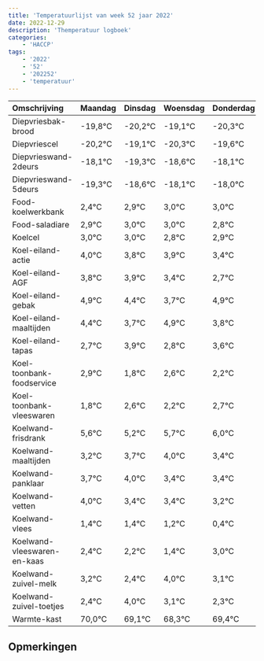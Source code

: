 ```yaml
---
title: 'Temperatuurlijst van week 52 jaar 2022'
date: 2022-12-29
description: 'Themperatuur logboek'
categories:
    - 'HACCP'
tags:
    - '2022'
    - '52'
    - '202252'
    - 'temperatuur'
---
```

|Omschrijving|Maandag|Dinsdag|Woensdag|Donderdag|Vrijdag|Zaterdag|Zondag|
|:---|:---|:---|:---|:---|:---|:---|:---|
|Diepvriesbak-brood|-19,8°C|-20,2°C|-19,1°C|-20,3°C| | | |
|Diepvriescel|-20,2°C|-19,1°C|-20,3°C|-19,6°C| | | |
|Diepvrieswand-2deurs|-18,1°C|-19,3°C|-18,6°C|-18,1°C| | | |
|Diepvrieswand-5deurs|-19,3°C|-18,6°C|-18,1°C|-18,0°C| | | |
|Food-koelwerkbank|2,4°C|2,9°C|3,0°C|3,0°C| | | |
|Food-saladiare|2,9°C|3,0°C|3,0°C|2,8°C| | | |
|Koelcel|3,0°C|3,0°C|2,8°C|2,9°C| | | |
|Koel-eiland-actie|4,0°C|3,8°C|3,9°C|3,4°C| | | |
|Koel-eiland-AGF|3,8°C|3,9°C|3,4°C|2,7°C| | | |
|Koel-eiland-gebak|4,9°C|4,4°C|3,7°C|4,9°C| | | |
|Koel-eiland-maaltijden|4,4°C|3,7°C|4,9°C|3,8°C| | | |
|Koel-eiland-tapas|2,7°C|3,9°C|2,8°C|3,6°C| | | |
|Koel-toonbank-foodservice|2,9°C|1,8°C|2,6°C|2,2°C| | | |
|Koel-toonbank-vleeswaren|1,8°C|2,6°C|2,2°C|2,7°C| | | |
|Koelwand-frisdrank|5,6°C|5,2°C|5,7°C|6,0°C| | | |
|Koelwand-maaltijden|3,2°C|3,7°C|4,0°C|3,4°C| | | |
|Koelwand-panklaar|3,7°C|4,0°C|3,4°C|3,4°C| | | |
|Koelwand-vetten|4,0°C|3,4°C|3,4°C|3,2°C| | | |
|Koelwand-vlees|1,4°C|1,4°C|1,2°C|0,4°C| | | |
|Koelwand-vleeswaren-en-kaas|2,4°C|2,2°C|1,4°C|3,0°C| | | |
|Koelwand-zuivel-melk|3,2°C|2,4°C|4,0°C|3,1°C| | | |
|Koelwand-zuivel-toetjes|2,4°C|4,0°C|3,1°C|2,3°C| | | |
|Warmte-kast|70,0°C|69,1°C|68,3°C|69,4°C| | | |

## Opmerkingen


